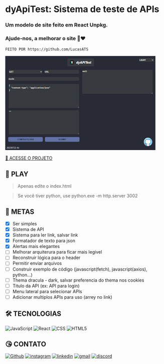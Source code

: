 # dyApiTest: Sistema de teste de APIs

### Um modelo de site feito em React Unpkg.

### Ajude-nos, a melhorar o site 🤩❤️

    FEITO POR https://github.com/LucasATS

[![preview](./.github/preview.png)](https://lucasats.github.io/LINK/)

[🔗 ACESSE O PROJETO ](https://lucasats.github.io/LINK/)

## __📂 PLAY__
> Apenas edite o index.html

> Se você tiver python, use python.exe -m http.server 3002

## __🎯 METAS__
- [X] Ser simples
- [X] Sistema de API
- [X] Sistema para ler link, salvar link
- [X] Formatador de texto para json
- [X] Alertas mais elegantes
- [ ] Melhorar arquiterura para ficar mais legivel
- [ ] Reconstruir lógica para o header
- [ ] Permitir enviar arquivos
- [ ] Construir exemplo de código (javascript(fetch), javascript(axios), python...)
- [ ] Thema dracula - dark, salvar preferencia do thema nos cookies
- [ ] Titulo da API (ex: API para login)
- [ ] Menu lateral para selecionar APIs
- [ ] Adicionar multiplos APIs para uso (arrey no link)

<!--
## __❤ AGRADECIMENTOS__
[@<NOME>](<LINK>) "<MENSAGEM>"
-->

## __🛠 TECNOLOGIAS__ 

![JavaScript](https://img.shields.io/badge/JavaScript-323330?style=for-the-badge&logo=javascript&logoColor=F7DF1E)
![React](https://img.shields.io/badge/React-20232A?style=for-the-badge&logo=react&logoColor=61DAFB)
![CSS](https://img.shields.io/badge/CSS3-1572B6?style=for-the-badge&logo=css3&logoColor=white)
![HTML5](https://img.shields.io/badge/HTML5-E34F26?style=for-the-badge&logo=html5&logoColor=white)

## __😘 CONTATO__ <ALTERE APENAS OS LINKS DOS HREF>
<p align="left">
  <a href="https://github.com/LucasATS/"><img src="https://img.shields.io/badge/GitHub-100000?style=for-the-badge&amp;logo=github&amp;logoColor=white" alt="Github"></a>
  <a href="https://www.instagram.com/lukaolmd/"><img src="https://img.shields.io/badge/Instagram-E4405F?style=for-the-badge&amp;logo=instagram&amp;logoColor=white" alt="instagram"></a>
  <a href="https://www.linkedin.com/in/lucas-almeida-tiburtino-da-silva/"><img src="https://img.shields.io/badge/LinkedIn-0077B5?style=for-the-badge&amp;logo=linkedin&amp;logoColor=white" alt="linkedin"></a>
  <a href="mailto:lucas.almida.da.silva@gmail.com"><img src="https://img.shields.io/badge/Gmail-D14836?style=for-the-badge&logo=gmail&logoColor=white" alt="gmail"></a> 
  <a href="https://discord.com/channels/@Lucas%20ATS#9901"><img src="https://img.shields.io/badge/Discord-5865F2?style=for-the-badge&logo=discord&logoColor=white" alt="discord"></a>  
</p>
